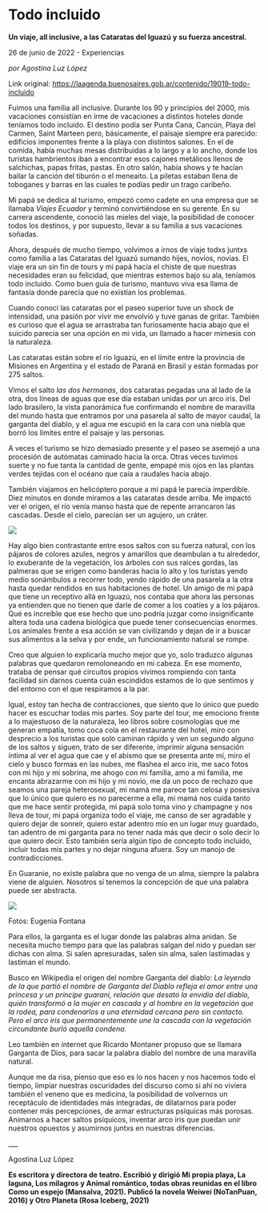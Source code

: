 # Todo incluido

**Un viaje, all inclusive, a las Cataratas del Iguazú y su fuerza ancestral.**

26 de junio de 2022 - Experiencias

_por Agostina Luz López_

Link original: https://laagenda.buenosaires.gob.ar/contenido/19019-todo-incluido



Fuimos una familia all inclusive. Durante los 90 y principios del 2000, mis vacaciones consistían en irme de vacaciones a distintos hoteles donde teníamos todo incluido. El destino podía ser Punta Cana, Cancún, Playa del Carmen, Saint Marteen pero, básicamente, el paisaje siempre era parecido: edificios imponentes frente a la playa con distintos salones. En el de comida, había muchas mesas distribuidas a lo largo y a lo ancho, donde los turistas hambrientos iban a encontrar esos cajones metálicos llenos de salchichas, papas fritas, pastas. En otro salón, había shows y te hacían bailar la canción del tiburón o el meneaito. La piletas estaban llena de toboganes y barras en las cuales te podías pedir un trago caribeño.




Mi papá se dedica al turismo, empezó como cadete en una empresa que se llamaba *Viajes Ecuador* y terminó convirtiéndose en su gerente. En su carrera ascendente, conoció las mieles del viaje, la posibilidad de conocer todos los destinos, y por supuesto, llevar a su familia a sus vacaciones soñadas.




Ahora, después de mucho tiempo, volvimos a irnos de viaje todxs juntxs como familia a las Cataratas del Iguazú sumando hijes, novios, novias. El viaje era un sin fin de tours y mi papá hacía el chiste de que nuestras necesidades eran su felicidad, que mientras estemos bajo su ala, teníamos todo incluido. Como buen guía de turismo, mantuvo viva esa llama de fantasía donde parecía que no existían los problemas.




Cuando conocí las cataratas por el paseo superior tuve un shock de intensidad, una pasión por vivir me envolvió y tuve ganas de gritar. También es curioso que el agua se arrastraba tan furiosamente hacia abajo que el suicido parecía ser una opción en mi vida, un llamado a hacer mimesis con la naturaleza.




Las cataratas están sobre el río Iguazú, en el límite entre la provincia de Misiones en Argentina y el estado de Paraná en Brasil y están formadas por 275 saltos.




Vimos el salto *las dos hermanas*, dos cataratas pegadas una al lado de la otra, dos líneas de aguas que ese día estaban unidas por un arco iris. Del lado brasilero, la vista panorámica fue confirmando el nombre de maravilla del mundo hasta que entramos por una pasarela al salto de mayor caudal, la garganta del diablo, y el agua me escupió en la cara con una niebla que borró los límites entre el paisaje y las personas.




A veces el turismo se hizo demasiado presente y el paseo se asemejó a una procesión de autómatas caminado hacia la orca. Otras veces tuvimos suerte y no fue tanta la cantidad de gente, empapé mis ojos en las plantas verdes tejidas con el océano que caía a raudales hacia abajo.




También viajamos en helicóptero porque a mi papá le parecía imperdible. Diez minutos en donde miramos a las cataratas desde arriba. Me impactó ver el origen, el río venía manso hasta que de repente arrancaron las cascadas. Desde el cielo, parecían ser un agujero, un cráter.




![](https://cdn.feater.me/files/images/290537/c3ee2a8f-61ed-4486-a752-b3581fee80d8.JPG)




Hay algo bien contrastante entre esos saltos con su fuerza natural, con los pájaros de colores azules, negros y amarillos que deambulan a tu alrededor, lo exuberante de la vegetación, los árboles con sus raíces gordas, las palmeras que se erigen como banderas hacia lo alto y los turistas yendo medio sonámbulos a recorrer todo, yendo rápido de una pasarela a la otra hasta quedar rendidos en sus habitaciones de hotel. Un amigo de mi papá que tiene un receptivo allá en Iguazú, nos contaba que ahora las personas ya entienden que no tienen que darle de comer a los coatíes y a los pájaros. Qué es increíble que ese hecho que uno podría juzgar como insignificante altera toda una cadena biológica que puede tener consecuencias enormes. Los animales frente a esa acción se van civilizando y dejan de ir a buscar sus alimentos a la selva y por ende, un funcionamiento natural se rompe.




Creo que alguien lo explicaría mucho mejor que yo, solo traduzco algunas palabras que quedaron remoloneando en mi cabeza. En ese momento, trataba de pensar qué circuitos propios vivimos rompiendo con tanta facilidad sin darnos cuenta cuán escindidos estamos de lo que sentimos y del entorno con el que respiramos a la par.




Igual, estoy tan hecha de contracciones, que siento que lo único que puedo hacer es escuchar todas mis partes. Soy parte del tour, me emociono frente a lo majestuoso de la naturaleza, leo libros sobre cosmologías que me generan empatía, tomo coca cola en el restaurante del hotel, miro con desprecio a los turistas que solo caminan rápido y ven un segundo alguno de los saltos y siguen, trato de ser diferente, imprimir alguna sensación íntima al ver el agua que cae y el abismo que se presenta ante mí, miro el cielo y busco formas en las nubes, me flashea el arco iris, me saco fotos con mi hijo y mi sobrina, me ahogo con mi familia, amo a mi familia, me encanta abrazarme con mi hijo y mi novio, me da un poco de rechazo que seamos una pareja heterosexual, mi mamá me parece tan celosa y posesiva que lo único que quiero es no parecerme a ella, mi mamá nos cuida tanto que me hace sentir protegida, mi papá solo toma vino y champagne y nos lleva de tour, mi papá organiza todo el viaje, me canso de ser agradable y quiero dejar de sonreír, quiero estar adentro mío en un lugar muy guardado, tan adentro de mi garganta para no tener nada más que decir o solo decir lo que quiero decir. Esto también sería algún tipo de concepto todo incluido, incluir todas mis partes y no dejar ninguna afuera. Soy un manojo de contradicciones.




En Guaranie, no existe palabra que no venga de un alma, siempre la palabra viene de alguien. Nosotros sí tenemos la concepción de que una palabra puede ser abstracta.




![](https://cdn.feater.me/files/images/290538/c1efc9af-1498-42f7-9026-1d436c31a4be.JPG)




Fotos: Eugenia Fontana




Para ellos, la garganta es el lugar donde las palabras alma anidan. Se necesita mucho tiempo para que las palabras salgan del nido y puedan ser dichas con alma. Si salen apresuradas, salen sin alma, salen lastimadas y lastiman el mundo.




Busco en Wikipedia el origen del nombre Garganta del diablo: *La leyenda de la que partió el nombre de Garganta del Diablo refleja el amor entre una princesa y un príncipe guaraní, relación que desató la envidia del diablo, quién transformó a la mujer en cascada y al hombre en la vegetación que la rodea, para condenarlos a una eternidad cercana pero sin contacto. Pero el arco iris que permanentemente une la cascada con la vegetación circundante burló aquella condena.*




Leo también en internet que Ricardo Montaner propuso que se llamara Garganta de Dios, para sacar la palabra diablo del nombre de una maravilla natural.




Aunque me da risa, pienso que eso es lo nos hacen y nos hacemos todo el tiempo, limpiar nuestras oscuridades del discurso como si ahí no viviera también el veneno que es medicina, la posibilidad de volvernos un receptáculo de identidades más integradas, de dilatarnos para poder contener más percepciones, de armar estructuras psíquicas más porosas. Animarnos a hacer saltos psíquicos, inventar arco iris que puedan unir nuestros opuestos y asumirnos juntxs en nuestras diferencias.




\_\_\_




Agostina Luz López




**Es escritora y directora de teatro. Escribió y dirigió Mi propia playa, La laguna, Los milagros y Animal romántico, todas obras reunidas en el libro Como un espejo (Mansalva, 2021). Publicó la novela Weiwei (NoTanPuan, 2016) y Otro Planeta (Rosa Iceberg, 2021)**



